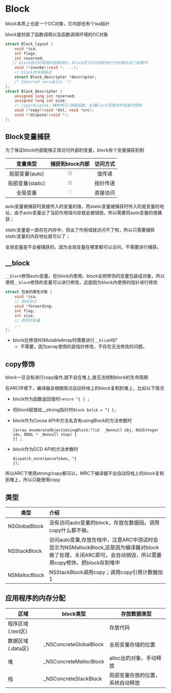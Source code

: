 # Block

block本质上也是一个OC对象，它内部也有个isa指针

block是封装了函数调用以及函数调用环境的OC对象

```c++
struct Block_layout {
    void *isa;
    int flags;
    int reserved;
   // block执行时调用的函数指针，block定义时内部的执行代码都在这个函数中
    void (*invoke)(void *, ...);
    // block的详细描述
    struct Block_descriptor *descriptor;
    /* Imported variables. */
};
struct Block_descriptor {
    unsigned long int reserved;
    unsigned long int size;
    // copy/dispose，辅助拷贝/销毁函数，处理block范围外的变量时使用
    void (*copy)(void *dst, void *src);
    void (*dispose)(void *);
};
```

## Block变量捕获

为了保证block内部能够正常访问外部的变量，block有个变量捕获机制

|     变量类型     |             捕获到block内部              | 访问方式 |
| :--------------: | :--------------------------------------: | :------: |
|  局部变量(auto)  | <input type="checkbox" checked disabled> |  值传递  |
| 局部变量(static) | <input type="checkbox" checked disabled> | 指针传递 |
|     全局变量     |     <input type="checkbox" disabled>     | 直接访问 |

auto变量被捕获时直接传入的变量的值，而static变量被捕获时传入的是变量的地址，由于auto变量出了当前作用域内存就会被销毁，所以需要将auto变量的值捕获；

static变量是一直存在内存中，但出了作用域就访问不了啦，所以只需要捕获static变量的内存地址就可以了；

全局变量是不会被捕获的，因为全局变量在哪里都可以访问，不需要进行捕获。

## __block

`__block`修饰auto变量，在block内使用，block会把修饰的变量包装成对象，所以使用`__block`修饰的变量可以进行修改，这是因为block内使用的指针进行修改

```c++
struct 包装的属性对象 {
    void *isa;
    // 指向自己
    void *forwarding;
    int flag;
    int size;
    // 修饰的变量
    ...
};
```

- block在修改NSMutableArray时需要进行`__blcok`吗?
  - 不需要，因为array使用的是指针修改，不存在无法修改的问题。

## copy修饰

block一旦没有进行copy操作,就不会在堆上,就无法控制block的生命周期

在ARC环境下，编译器会根据情况自动将栈上的block复制到堆上，比如以下情况

- block作为函数返回值时`return ^{ } ;`

- 将block赋值给__strong指针时`Block bolck = ^{ };`

- block作为Cocoa API中方法名含有usingBlock的方法参数时

  ```objc
  [array enumerateObjectsUsingBlock:^(id  _Nonnull obj, NSUInteger idx, BOOL * _Nonnull stop) {
  }] ;
  ```

- block作为GCD API的方法参数时

  ```objc
  dispatch_once(&onceToken, ^{
  });
  ```

所以ARC下使用strong/copy都可以，MRC下编译器不会自动将栈上的block复制到堆上，所以只能使用copy

## 类型

| 类型          | 介绍                                                         |
| ------------- | :----------------------------------------------------------- |
| NSGlobalBlock | 没有访问auto变量的block，存放在数据段。调用copy什么都不做。  |
| NSStackBlock  | 访问auto变量,存放在栈中，注意ARC中测试时会显示为NSMallockBlock,这是因为编译器对block做了处理，关闭ARC即可。会自动销毁，所以需要用copy修饰，把block存到堆中 |
| NSMallocBlock | NSStackBlock调用copy；调用copy引用计数器加1                  |

## 应用程序的内存分配

| 区域              | block类型              | 存放数据类型                     |
| ----------------- | ---------------------- | -------------------------------- |
| 程序区域(.text区) |                        | 存放代码                         |
| 数据区域(.data区) | _NSConcreteGlobalBlock | 全局变量存储的位置               |
| 堆                | _NSConcreteMallocBlock | alloc出的对象，手动释放          |
| 栈                | _NSConcreteStackBlock  | 局部变量存放的位置，系统自动释放 |
